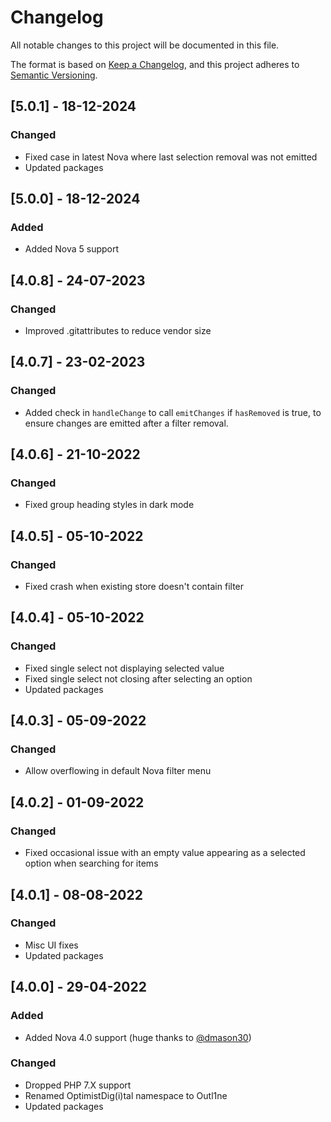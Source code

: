 # Changelog

All notable changes to this project will be documented in this file.

The format is based on [Keep a Changelog](https://keepachangelog.com/en/1.0.0/),
and this project adheres to [Semantic Versioning](https://semver.org/spec/v2.0.0.html).

## [5.0.1] - 18-12-2024

### Changed

- Fixed case in latest Nova where last selection removal was not emitted
- Updated packages

## [5.0.0] - 18-12-2024

### Added

- Added Nova 5 support

## [4.0.8] - 24-07-2023

### Changed

- Improved .gitattributes to reduce vendor size

## [4.0.7] - 23-02-2023

### Changed

- Added check in `handleChange` to call `emitChanges` if `hasRemoved` is true, to ensure changes are emitted after a filter removal.

## [4.0.6] - 21-10-2022

### Changed

- Fixed group heading styles in dark mode

## [4.0.5] - 05-10-2022

### Changed

- Fixed crash when existing store doesn't contain filter

## [4.0.4] - 05-10-2022

### Changed

- Fixed single select not displaying selected value
- Fixed single select not closing after selecting an option
- Updated packages

## [4.0.3] - 05-09-2022

### Changed

- Allow overflowing in default Nova filter menu

## [4.0.2] - 01-09-2022

### Changed

- Fixed occasional issue with an empty value appearing as a selected option when searching for items

## [4.0.1] - 08-08-2022

### Changed

- Misc UI fixes
- Updated packages

## [4.0.0] - 29-04-2022

### Added

- Added Nova 4.0 support (huge thanks to [@dmason30](https://github.com/dmason30))

### Changed

- Dropped PHP 7.X support
- Renamed OptimistDig(i)tal namespace to Outl1ne
- Updated packages
